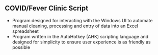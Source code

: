 ## COVID/Fever Clinic Script

* Program designed for interacting with the Windows UI to automate manual cleaning, processing and entry of data into an Excel spreadsheet
* Program written in the AutoHotkey (AHK) scripting language and designed for simplicity to ensure user experience is as friendly as possible
